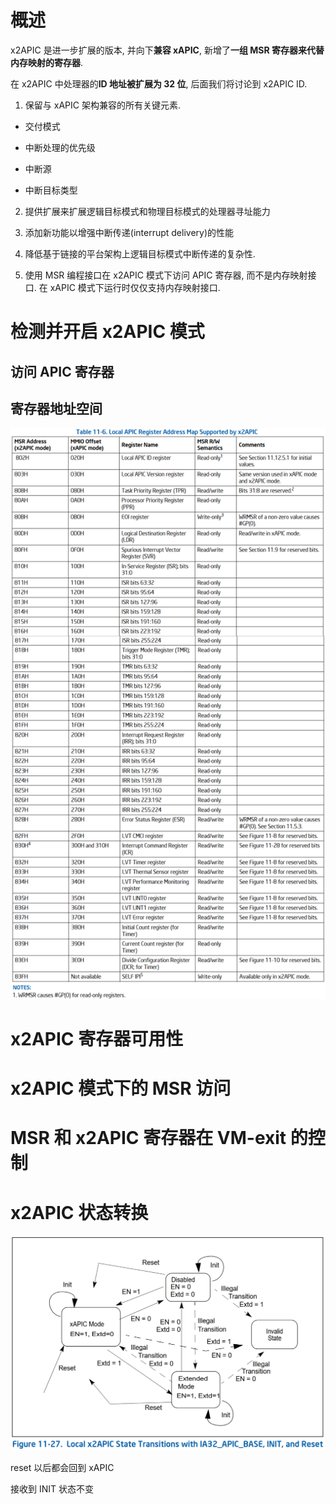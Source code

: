 
# 概述

x2APIC 是进一步扩展的版本, 并向下**兼容 xAPIC**, 新增了**一组 MSR 寄存器来代替内存映射的寄存器**.

在 x2APIC 中处理器的**ID 地址被扩展为 32 位**, 后面我们将讨论到 x2APIC ID.

1) 保留与 xAPIC 架构兼容的所有关键元素.

* 交付模式

* 中断处理的优先级

* 中断源

* 中断目标类型

2) 提供扩展来扩展逻辑目标模式和物理目标模式的处理器寻址能力

3) 添加新功能以增强中断传递(interrupt delivery)的性能

4) 降低基于链接的平台架构上逻辑目标模式中断传递的复杂性.

5) 使用 MSR 编程接口在 x2APIC 模式下访问 APIC 寄存器, 而不是内存映射接口. 在 xAPIC 模式下运行时仅仅支持内存映射接口.

# 检测并开启 x2APIC 模式



## 访问 APIC 寄存器


## 寄存器地址空间



![2024-09-12-15-52-15.png](./images/2024-09-12-15-52-15.png)


# x2APIC 寄存器可用性


# x2APIC 模式下的 MSR 访问



# MSR 和 x2APIC 寄存器在 VM-exit 的控制


# x2APIC 状态转换

![2024-08-01-18-06-09.png](./images/2024-08-01-18-06-09.png)

reset 以后都会回到 xAPIC

接收到 INIT 状态不变